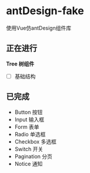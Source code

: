 # antDesign-fake
使用Vue仿antDesign组件库



## 正在进行

**Tree 树组件**

- [ ] 基础结构

  

  

  

  




## 已完成

* Button 按钮
* Input 输入框
* Form 表单
* Radio 单选框
* Checkbox 多选框
* Switch 开关
* Pagination 分页
* Notice 通知

